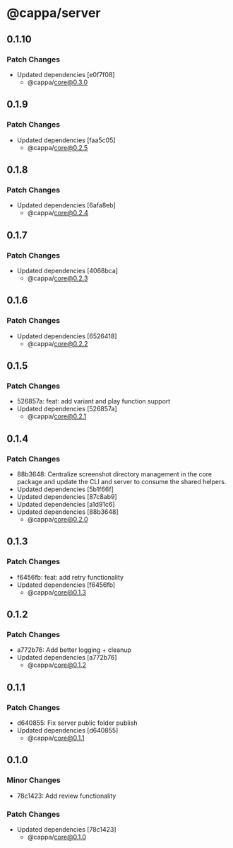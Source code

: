 # @cappa/server

## 0.1.10

### Patch Changes

- Updated dependencies [e0f7f08]
  - @cappa/core@0.3.0

## 0.1.9

### Patch Changes

- Updated dependencies [faa5c05]
  - @cappa/core@0.2.5

## 0.1.8

### Patch Changes

- Updated dependencies [6afa8eb]
  - @cappa/core@0.2.4

## 0.1.7

### Patch Changes

- Updated dependencies [4068bca]
  - @cappa/core@0.2.3

## 0.1.6

### Patch Changes

- Updated dependencies [6526418]
  - @cappa/core@0.2.2

## 0.1.5

### Patch Changes

- 526857a: feat: add variant and play function support
- Updated dependencies [526857a]
  - @cappa/core@0.2.1

## 0.1.4

### Patch Changes

- 88b3648: Centralize screenshot directory management in the core package and update the CLI and server to consume the shared helpers.
- Updated dependencies [5b1f66f]
- Updated dependencies [87c8ab9]
- Updated dependencies [a1d91c6]
- Updated dependencies [88b3648]
  - @cappa/core@0.2.0

## 0.1.3

### Patch Changes

- f6456fb: feat: add retry functionality
- Updated dependencies [f6456fb]
  - @cappa/core@0.1.3

## 0.1.2

### Patch Changes

- a772b76: Add better logging + cleanup
- Updated dependencies [a772b76]
  - @cappa/core@0.1.2

## 0.1.1

### Patch Changes

- d640855: Fix server public folder publish
- Updated dependencies [d640855]
  - @cappa/core@0.1.1

## 0.1.0

### Minor Changes

- 78c1423: Add review functionality

### Patch Changes

- Updated dependencies [78c1423]
  - @cappa/core@0.1.0
